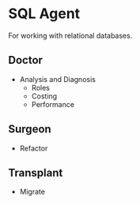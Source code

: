 # SQL Agent

For working with relational databases.

## Doctor

- Analysis and Diagnosis
  - Roles
  - Costing
  - Performance
  
## Surgeon

- Refactor

## Transplant

- Migrate

